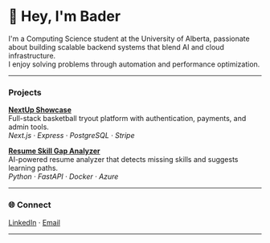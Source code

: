 # 👋 Hey, I'm Bader

I'm a Computing Science student at the University of Alberta, passionate about building scalable backend systems that blend AI and cloud infrastructure.  
I enjoy solving problems through automation and performance optimization.  

---

### Projects

**[NextUp Showcase](https://github.com/Bader-alq4/next-up-showcase)**  
Full-stack basketball tryout platform with authentication, payments, and admin tools.  
*Next.js · Express · PostgreSQL · Stripe*

**[Resume Skill Gap Analyzer](https://github.com/Bader-alq4/resume-skill-gap)**  
AI-powered resume analyzer that detects missing skills and suggests learning paths.  
*Python · FastAPI · Docker · Azure*

---

### 🌐 Connect
[LinkedIn](https://linkedin.com/in/bader-al-qasem) · [Email](mailto:baderalq774@gmail.com)

---
